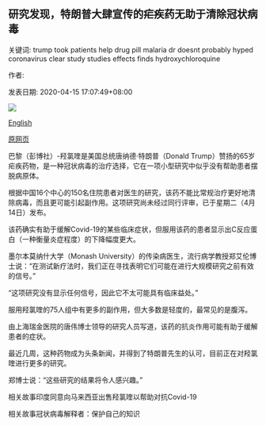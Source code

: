 ## 研究发现，特朗普大肆宣传的疟疾药无助于清除冠状病毒

关键词: trump took patients help drug pill malaria dr doesnt probably hyped coronavirus clear study studies effects finds hydroxychloroquine

作者: 

发表日期: 2020-04-15 17:07:49+08:00

![](https://www.straitstimes.com/sites/default/files/styles/x_large/public/articles/2020/04/15/yq-hydroxc-15042020.jpg?itok=y6Z5kq1P)

[English](Malaria%20pill%20hyped%20by%20Trump%20doesn%27t%20help%20clear%20coronavirus%2C%20study%20finds.md)

[原网页](https://www.straitstimes.com/asia/east-asia/malaria-pill-hyped-by-trump-doesnt-help-clear-coronavirus-study-finds)

巴黎（彭博社）-羟氯喹是美国总统唐纳德·特朗普（Donald Trump）赞扬的65岁疟疾药物，是一种冠状病毒的治疗选择，它在一项小型研究中似乎没有帮助患者摆脱病原体。

根据中国16个中心的150名住院患者对医生的研究，该药不能比常规治疗更好地清除病毒，而且更可能引起副作用。这项研究尚未经过同行评审，已于星期二（4月14日）发布。

该药确实有助于缓解Covid-19的某些临床症状，但服用该药的患者显示出C反应蛋白（一种衡量炎症程度）的下降幅度更大。

墨尔本莫纳什大学（Monash University）的传染病医生，流行病学教授郑艾伦博士说：“在测试新疗法时，我们正在寻找表明它们可能在进行大规模研究之前有效的信号。”

“这项研究没有显示任何信号，因此它不太可能具有临床益处。”

服用羟氯喹的75人组中有更多的副作用，但大多数是轻度的，最常见的是腹泻。

由上海瑞金医院的唐伟博士领导的研究人员写道，该药的抗炎作用可能有助于缓解患者的症状。

最近几周，这种药物成为头条新闻，并得到了特朗普先生的认可，目前正在对羟氯喹进行更多的研究。

郑博士说：“这些研究的结果将令人感兴趣。”

相关故事印度同意向马来西亚出售羟氯喹以帮助对抗Covid-19

相关故事冠状病毒解释者：保护自己的知识